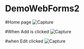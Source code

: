 # DemoWebForms2
#Home page
![Capture](https://user-images.githubusercontent.com/41307376/195552176-a435c1ae-9c51-4bb8-9a63-94f400db2c92.PNG)

#When Add is clicked
![Capture](https://user-images.githubusercontent.com/41307376/195551018-b2ca9a41-7244-4333-b754-18bcb4573989.PNG)

#when Edit clicked
![Capture](https://user-images.githubusercontent.com/41307376/195551513-ed9271a4-8e6b-41ba-a356-eeb1626a5deb.PNG)
